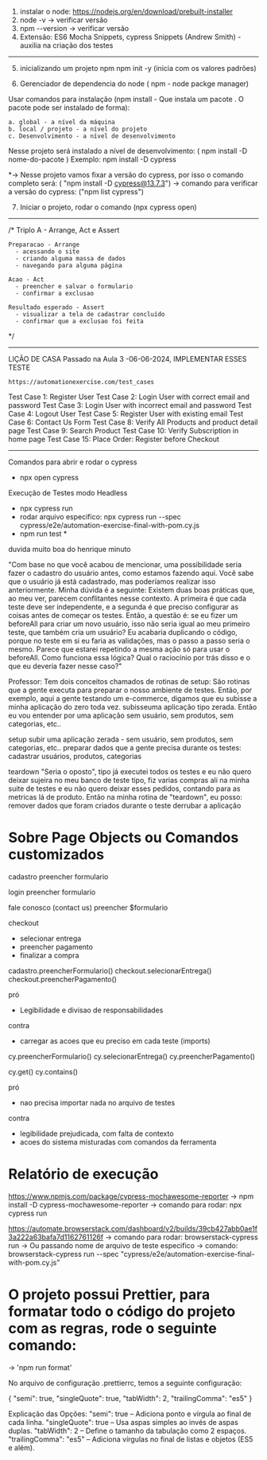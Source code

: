 1. instalar o node: https://nodejs.org/en/download/prebuilt-installer
2. node -v -> verificar versão
3. npm --version -> verificar versão
4. Extensão: ES6 Mocha Snippets, cypress Snippets (Andrew Smith) - auxilia na criação dos testes

---

5. inicializando um projeto npm
   npm init -y (inicia com os valores padrões)

6. Gerenciador de dependencia do node ( npm - node packge manager)

Usar comandos para instalação (npm install - Que instala um pacote . O pacote pode ser instalado de forma):

    a. global - a nível da máquina
    b. local / projeto - a nível do projeto
    c. Desenvolvimento - a nível de desenvolvimento

Nesse projeto será instalado a nível de desenvolvimento: ( npm install -D nome-do-pacote )
Exemplo: npm install -D cypress

\*-> Nesse projeto vamos fixar a versão do cypress, por isso o comando completo será: ( "npm install -D cypress@13.7.3")
-> comando para verificar a versão do cypress: ("npm list cypress")

7. Iniciar o projeto, rodar o comando (npx cypress open)

---

/\*
Triplo A - Arrange, Act e Assert

    Preparacao - Arrange
      - acessando o site
      - criando alguma massa de dados
      - navegando para alguma página

    Acao - Act
      - preencher e salvar o formulario
      - confirmar a exclusao

    Resultado esperado - Assert
      - visualizar a tela de cadastrar concluído
      - confirmar que a exclusao foi feita

\*/

---

LIÇÃO DE CASA Passado na Aula 3 -06-06-2024, IMPLEMENTAR ESSES TESTE

    https://automationexercise.com/test_cases

Test Case 1: Register User
Test Case 2: Login User with correct email and password
Test Case 3: Login User with incorrect email and password
Test Case 4: Logout User
Test Case 5: Register User with existing email
Test Case 6: Contact Us Form
Test Case 8: Verify All Products and product detail page
Test Case 9: Search Product
Test Case 10: Verify Subscription in home page
Test Case 15: Place Order: Register before Checkout

---

Comandos para abrir e rodar o cypress

- npx open cypress

Execução de Testes modo Headless

- npx cypress run
- rodar arquivo especifico: npx cypress run --spec cypress/e2e/automation-exercise-final-with-pom.cy.js
- npm run test \*

duvida muito boa do henrique minuto

"Com base no que você acabou de mencionar, uma possibilidade seria fazer o cadastro do usuário antes, como estamos fazendo aqui.
Você sabe que o usuário já está cadastrado, mas poderíamos realizar isso anteriormente.
Minha dúvida é a seguinte:
Existem duas boas práticas que, ao meu ver, parecem conflitantes nesse contexto.
A primeira é que cada teste deve ser independente, e a segunda é que preciso configurar as coisas antes de começar os testes.
Então, a questão é: se eu fizer um beforeAll para criar um novo usuário, isso não seria igual ao meu primeiro teste, que também cria um usuário?
Eu acabaria duplicando o código, porque no teste em si eu faria as validações, mas o passo a passo seria o mesmo. Parece que estarei repetindo a mesma ação só para usar o beforeAll.
Como funciona essa lógica? Qual o raciocínio por trás disso e o que eu deveria fazer nesse caso?"

Professor:
Tem dois conceitos chamados de rotinas de setup: São rotinas que a gente executa para preparar o nosso ambiente de testes.
Então, por exemplo, aqui a gente testando um e-commerce, digamos que eu subisse a minha aplicação do zero toda vez.
subisseuma aplicação tipo zerada. Então eu vou entender por uma aplicação sem usuário, sem produtos, sem categorias, etc..

setup
subir uma aplicação zerada - sem usuário, sem produtos, sem categorias, etc..
preparar dados que a gente precisa durante os testes: cadastrar usuários, produtos, categorias

teardown "Seria o oposto", tipo já executei todos os testes e eu não quero deixar sujeira no meu banco de teste tipo, fiz
varias compras ali na minha suite de testes e eu não quero deixar esses pedidos, contando para as metricas lá de produto.
Então na minha rotina de "teardown", eu posso:
remover dados que foram criados durante o teste
derrubar a aplicação

# Sobre Page Objects ou Comandos customizados

cadastro
preencher formulario

login
preencher formulario

fale conosco (contact us)
preencher $formulario

checkout

- selecionar entrega
- preencher pagamento
- finalizar a compra

cadastro.preencherFormulario()
checkout.selecionarEntrega()
checkout.preencherPagamento()

pró

- Legibilidade e divisao de responsabilidades

contra

- carregar as acoes que eu preciso em cada teste (imports)

cy.preencherFormulario()
cy.selecionarEntrega()
cy.preencherPagamento()

cy.get()
cy.contains()

pró

- nao precisa importar nada no arquivo de testes

contra

- legibilidade prejudicada, com falta de contexto
- acoes do sistema misturadas com comandos da ferramenta

# Relatório de execução

https://www.npmjs.com/package/cypress-mochawesome-reporter
-> npm install -D cypress-mochawesome-reporter
-> comando para rodar: npx cypress run

https://automate.browserstack.com/dashboard/v2/builds/39cb427abb0ae1f3a222a63bafa7d1162761126f
-> comando para rodar: browserstack-cypress run
-> Ou passando nome de arquivo de teste especifico
-> comando: browserstack-cypress run --spec "cypress/e2e/automation-exercise-final-with-pom.cy.js”

# O projeto possui Prettier, para formatar todo o código do projeto com as regras, rode o seguinte comando:

-> 'npm run format'

No arquivo de configuração .prettierrc, temos a seguinte configuração:

{
"semi": true,
"singleQuote": true,
"tabWidth": 2,
"trailingComma": "es5"
}

Explicação das Opções:
"semi": true – Adiciona ponto e vírgula ao final de cada linha.
"singleQuote": true – Usa aspas simples ao invés de aspas duplas.
"tabWidth": 2 – Define o tamanho da tabulação como 2 espaços.
"trailingComma": "es5" – Adiciona vírgulas no final de listas e objetos (ES5 e além).
